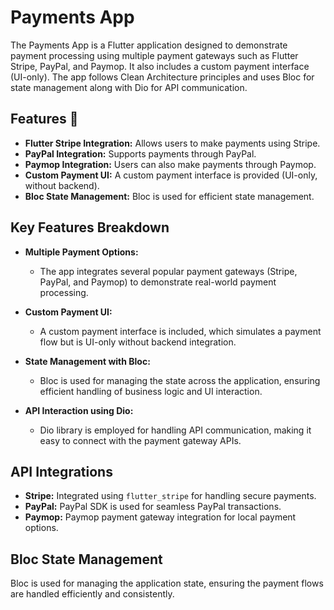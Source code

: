 # Payments App

The Payments App is a Flutter application designed to demonstrate payment processing using multiple payment gateways such as Flutter Stripe, PayPal, and Paymop. It also includes a custom payment interface (UI-only). The app follows Clean Architecture principles and uses Bloc for state management along with Dio for API communication.

## Features 🎯

- **Flutter Stripe Integration:** Allows users to make payments using Stripe.
- **PayPal Integration:** Supports payments through PayPal.
- **Paymop Integration:** Users can also make payments through Paymop.
- **Custom Payment UI:** A custom payment interface is provided (UI-only, without backend).
- **Bloc State Management:** Bloc is used for efficient state management.

## Key Features Breakdown

- **Multiple Payment Options:**
  - The app integrates several popular payment gateways (Stripe, PayPal, and Paymop) to demonstrate real-world payment processing.

- **Custom Payment UI:**
  - A custom payment interface is included, which simulates a payment flow but is UI-only without backend integration.

- **State Management with Bloc:**
  - Bloc is used for managing the state across the application, ensuring efficient handling of business logic and UI interaction.

- **API Interaction using Dio:**
  - Dio library is employed for handling API communication, making it easy to connect with the payment gateway APIs.

## API Integrations

- **Stripe:** Integrated using `flutter_stripe` for handling secure payments.
- **PayPal:** PayPal SDK is used for seamless PayPal transactions.
- **Paymop:** Paymop payment gateway integration for local payment options.

## Bloc State Management

Bloc is used for managing the application state, ensuring the payment flows are handled efficiently and consistently.
